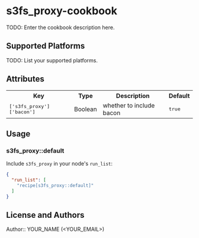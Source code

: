 # s3fs_proxy-cookbook

TODO: Enter the cookbook description here.

## Supported Platforms

TODO: List your supported platforms.

## Attributes

<table>
  <tr>
    <th>Key</th>
    <th>Type</th>
    <th>Description</th>
    <th>Default</th>
  </tr>
  <tr>
    <td><tt>['s3fs_proxy']['bacon']</tt></td>
    <td>Boolean</td>
    <td>whether to include bacon</td>
    <td><tt>true</tt></td>
  </tr>
</table>

## Usage

### s3fs_proxy::default

Include `s3fs_proxy` in your node's `run_list`:

```json
{
  "run_list": [
    "recipe[s3fs_proxy::default]"
  ]
}
```

## License and Authors

Author:: YOUR_NAME (<YOUR_EMAIL>)
